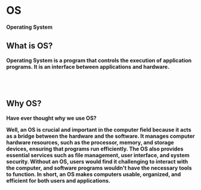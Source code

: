 # OS
<b>Operating System<b>

<h2>What is OS?</h2>
<p>Operating System is a program that controls the execution of application programs. It is an interface between applications and hardware.</p>

<br><br>

<h2>Why OS?</h2>
<p>Have ever thought why we use OS?</p>
<p>Well, an OS is crucial and important in the computer field because it acts as a bridge between the hardware and the software. It manages computer hardware resources, such as the processor, memory, and storage devices, ensuring that programs run efficiently. The OS also provides essential services such as file management, user interface, and system security. Without an OS, users would find it challenging to interact with the computer, and software programs wouldn't have the necessary tools to function. In short, an OS makes computers usable, organized, and efficient for both users and applications.</p>

